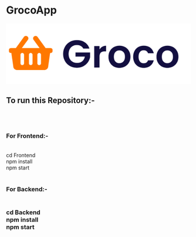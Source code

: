 # GrocoApp

<img src="logo.png" alt="Groco">


<h2><b>To run this Repository:-</b></h2>
<br>
<br>
<h3><b>For Frontend:-</b></h3>
<br>
cd Frontend
<br>
npm install
<br>
npm start
<br>
<br>
<h3><b>For Backend:-</b><h3>
<br>
cd Backend
<br>
npm install
<br>
npm start

